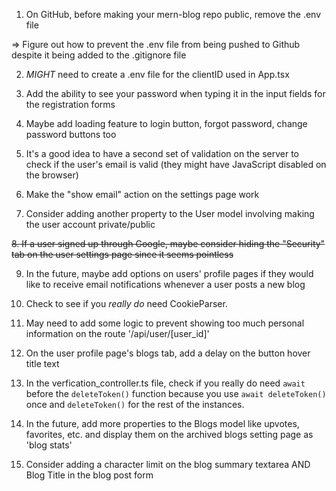 1. On GitHub, before making your mern-blog repo public, remove the .env file

=> Figure out how to prevent the .env file from being pushed to Github despite it being added to the .gitignore file

2. _MIGHT_ need to create a .env file for the clientID used in App.tsx

3. Add the ability to see your password when typing it in the input fields for the registration forms

4. Maybe add loading feature to login button, forgot password, change password buttons too

5. It's a good idea to have a second set of validation on the server to check if the user's email is valid (they might have JavaScript disabled on the browser)

6. Make the "show email" action on the settings page work

7. Consider adding another property to the User model involving making the user account private/public

~~8. If a user signed up through Google, maybe consider hiding the "Security" tab on the user settings page since it seems pointless~~

9. In the future, maybe add options on users' profile pages if they would like to receive email notifications whenever a user posts a new blog

10. Check to see if you _really do_ need CookieParser.

11. May need to add some logic to prevent showing too much personal information on the route '/api/user/[user_id]'

12. On the user profile page's blogs tab, add a delay on the button hover title text

13. In the verfication_controller.ts file, check if you really do need `await` before the `deleteToken()` function because you use `await deleteToken()` once and `deleteToken()` for the rest of the instances.

14. In the future, add more properties to the Blogs model like upvotes, favorites, etc. and display them on the archived blogs setting page as 'blog stats'

15. Consider adding a character limit on the blog summary textarea AND Blog Title in the blog post form
